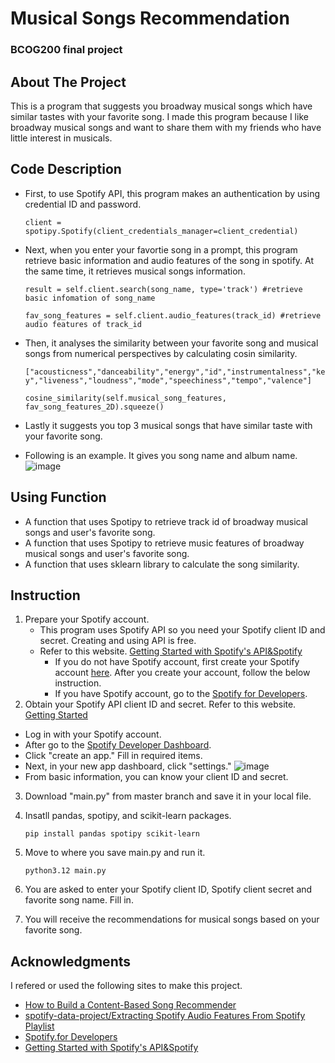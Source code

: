 # Musical Songs Recommendation
### BCOG200 final project 
## About The Project 
This is a program that suggests you broadway musical songs which have similar tastes with your favorite song.
I made this program because I like broadway musical songs and want to share them with my friends who have little interest in musicals.

## Code Description
* First, to use Spotify API, this program makes an authentication by using credential ID and password.

  `client = spotipy.Spotify(client_credentials_manager=client_credential)`

* Next, when you enter your favortie song in a prompt, this program retrieve basic information and audio features of the song in spotify.
At the same time, it retrieves musical songs information.

  `result = self.client.search(song_name, type='track') #retrieve basic infomation of song_name`

  `fav_song_features = self.client.audio_features(track_id) #retrieve audio features of track_id`

* Then, it analyses the similarity between your favorite song and musical songs from numerical perspectives by calculating cosin similarity.

  `["acousticness","danceability","energy","id","instrumentalness","key","liveness","loudness","mode","speechiness","tempo","valence"]`

  `cosine_similarity(self.musical_song_features, fav_song_features_2D).squeeze()`

* Lastly it suggests you top 3 musical songs that have similar taste with your favorite song.

* Following is an example. It gives you song name and album name.
  ![image](https://github.com/chamu10/bcog200-final/assets/90808614/860e64ba-7a24-422c-8a95-aa7b8401d430)

## Using Function
* A function that uses Spotipy to retrieve track id of broadway musical songs and user's favorite song.
* A function that uses Spotipy to retrieve music features of broadway musical songs and user's favorite song.
* A function that uses sklearn library to calculate the song similarity.

## Instruction
1. Prepare your Spotify account.
   - This program uses Spotify API so you need your Spotify client ID and secret. Creating and using API is free. 
   - Refer to this website. [Getting Started with Spotify's API&Spotify](https://medium.com/@maxtingle/getting-started-with-spotifys-api-spotipy-197c3dc6353b)
     - If you do not have Spotify account, first create your Spotify account [here](https://open.spotify.com/). After you create your account, follow the below instruction. 
     - If you have Spotify account, go to the [Spotify for Developers](https://developer.spotify.com).
2. Obtain your Spotify API client ID and secret.
Refer to this website. [Getting Started](https://developer.spotify.com/documentation/web-api)
  - Log in with your Spotify account. 
  - After go to the [Spotify Developer Dashboard](https://developer.spotify.com/dashboard/).
  - Click "create an app." Fill in required items.
  - Next, in your new app dashboard, click "settings."
![image](https://github.com/chamu10/bcog200-final/assets/90808614/429fd9dc-8dc4-477a-9258-0d41e8b5afb2)
  - From basic information, you can know your client ID and secret.
3. Download "main.py" from master branch and save it in your local file.
4. Insatll pandas, spotipy, and scikit-learn packages.

    `pip install pandas spotipy scikit-learn`

5. Move to where you save main.py and run it.

    `python3.12 main.py`

6. You are asked to enter your Spotify client ID, Spotify client secret and favorite song name. Fill in.
7. You will receive the recommendations for musical songs based on your favorite song.

## Acknowledgments
I refered or used the following sites to make this project.
* [How to Build a Content-Based Song Recommender](https://georgepaskalev.medium.com/how-to-build-a-content-based-song-recommender-4346edbfa5cf)
* [spotify-data-project/Extracting Spotify Audio Features From Spotify Playlist](https://github.com/simon-th/spotify-data-project/blob/master/Extracting%20Spotify%20Audio%20Features.ipynb)
* [Spotify.for Developers](https://developer.spotify.com/documentation/web-api/reference/search)
* [Getting Started with Spotify's API&Spotify](https://medium.com/@maxtingle/getting-started-with-spotifys-api-spotipy-197c3dc6353b)
